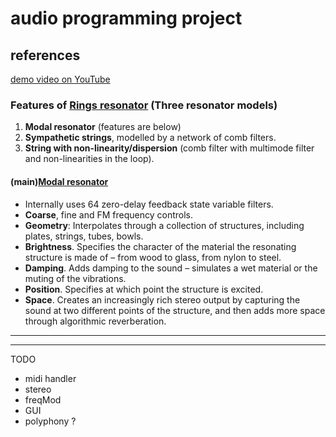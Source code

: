 # audio programming project

## references

[demo video on YouTube](https://www.youtube.com/watch?v=m27jSpFIRqA)

### Features of [Rings resonator](https://pichenettes.github.io/mutable-instruments-documentation/modules/rings/) (Three resonator models)
1. **Modal resonator** (features are below)
2. **Sympathetic strings**, modelled by a network of comb filters.
3. **String with non-linearity/dispersion** (comb filter with multimode filter and non-linearities in the loop).

#### (main)[Modal resonator](https://pichenettes.github.io/mutable-instruments-documentation/modules/elements/#modal-resonator)
- Internally uses 64 zero-delay feedback state variable filters.
- **Coarse**, fine and FM frequency controls.
- **Geometry**: Interpolates through a collection of structures, including plates, strings, tubes, bowls.
- **Brightness**. Specifies the character of the material the resonating structure is made of – from wood to glass, from nylon to steel.
- **Damping**. Adds damping to the sound – simulates a wet material or the muting of the vibrations.
- **Position**. Specifies at which point the structure is excited.
- **Space**. Creates an increasingly rich stereo output by capturing the sound at two different points of the structure, and then adds more space through algorithmic reverberation.

---
<!-- 
explaination of files in original repo that we need to use (gpt generated)
### Summary of `voice.cc` and `voice.h`(elements/dsp/)

The files `voice.cc` and `voice.h` implement a modal synthesis voice, which is a form of sound synthesis used to simulate the resonances of physical systems, such as musical instruments. The synthesis involves exciters like bow, blow, and strike exciters, which are modulated by different parameters, and a resonator to process the sound.

#### 1. **`voice.h` (Header File)**
   - This file defines the `Voice` class and its components.
   - Key elements include:
     - **Exciters**: The synthesis uses three types of exciters—bow, blow, and strike—to simulate different types of excitation methods for resonating bodies (e.g., bowing a string, blowing through a tube, or striking a surface).
     - **Resonator Models**: Three different resonator models are available:
       1. `RESONATOR_MODEL_MODAL`
       2. `RESONATOR_MODEL_STRING`
       3. `RESONATOR_MODEL_STRINGS`
     - **Components of the Voice**: 
       - `MultistageEnvelope`: An ADSR envelope for controlling amplitude over time.
       - `Resonator`: Processes sound and produces the final output.
       - `Tube`: Simulates tube-like resonators.
       - `String`: Simulates string-like resonators.
       - `Diffuser`: Adds spatial diffusion to the signal.
     - **Methods**:
       - `Init()`: Initializes the voice components.
       - `Process()`: Processes the sound input, applying the exciters and resonators to produce output.
       - `ResetResonator()`: Resets the resonator state.
       - `GetGateFlags()`: Manages gate inputs for triggering events.

#### 2. **`voice.cc` (Source File)**
   - Implements the behavior and processing logic of the `Voice` class.
   - **Initialization**:
     - The `Init()` method initializes various components like the envelope, bow, blow, strike, diffuser, and resonator. It also sets the default parameters for the exciters and the resonator.
   - **Exciter Configuration**:
     - Different exciter models and parameters (e.g., timbre, strength) are configured for the bow, blow, and strike exciters based on the current patch (user-defined parameters).
     - The envelope shape is dynamically adjusted depending on the patch settings.
   - **Resonator Processing**:
     - The resonator is set up based on the selected model (`RESONATOR_MODEL_MODAL` or `RESONATOR_MODEL_STRING`), and sound input is processed through the resonator to generate the final output.
     - The resonator modulates sound characteristics like brightness, damping, and frequency.
   - **Chords**:
     - Predefined chord intervals are used for tuning the strings, allowing for polyphonic sound generation.
   - **Strength and Zipper Noise Reduction**:
     - The strength of excitation is interpolated to reduce zipper noise, a common artifact in digital audio processing.
   - **Sound Blending**:
     - The exciter outputs (bow, blow, strike) are combined with user inputs and modulated over time to generate the final sound output. 

### Key Concepts
   - **Exciters**: These simulate different methods of generating sound (bowing, blowing, or striking an instrument).
   - **Resonators**: Act like physical bodies that respond to the exciters and modify the sound accordingly.
   - **Modal Synthesis**: A technique where a physical model is used to simulate the vibrations of objects, often used for simulating acoustic instruments.
   - **Chords**: Predefined sets of intervals for generating harmonic content in polyphonic mode.

These files are part of a real-time audio processing system, likely for a synthesizer, and focus on modeling realistic instrument sounds through complex sound synthesis techniques. -->

--- 

<!-- (add more about how to use the dsp classes in rings/dsp, which is the modal resonator part)
 -->

TODO
- midi handler
- stereo
- freqMod
- GUI
- polyphony ? 
